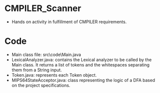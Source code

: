 # CMPILER_Scanner
- Hands on activity in fulfillment of CMPILER requirements.

# Code
- Main class file: src\code\Main.java
- LexicalAnalyzer.java: contains the Lexical analyzer to be called by the Main class. It returns a list of tokens and the whitespaces separating them from a String input.
- Token.java: represents each Token object. 
- MIPS64StateAcceptor.java: class representing the logic of a DFA based on the project specifications.
